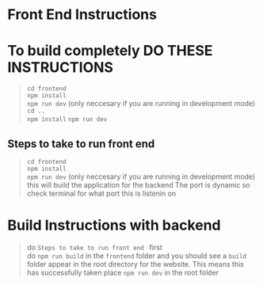 # Front End Instructions

# To build completely DO THESE INSTRUCTIONS
> `cd frontend`  
> `npm install`  
> `npm run dev` (only neccesary if you are running in development mode)  
> `cd ..`  
> `npm install`
> `npm run dev`  


## Steps to take to run front end
> `cd frontend`  
> `npm install`  
> `npm run dev` (only neccesary if you are running in development mode)
> this will build the application for the backend
> The port is dynamic so check terminal for what port this is listenin on

# Build Instructions with backend
> do `Steps to take to run front end ` first  
> do `npm run build` in the `frontend` folder and you should see a `build` folder appear in the root directory for the website. This means this has successfully taken place
> `npm run dev` in the root folder





